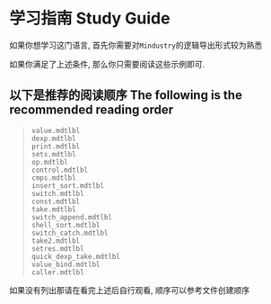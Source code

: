 # 学习指南 Study Guide
如果你想学习这门语言, 首先你需要对`Mindustry`的逻辑导出形式较为熟悉

如果你满足了上述条件, 那么你只需要阅读这些示例即可.

## 以下是推荐的阅读顺序 The following is the recommended reading order
> `value.mdtlbl`<br/>
> `dexp.mdtlbl`<br/>
> `print.mdtlbl`<br/>
> `sets.mdtlbl`<br/>
> `op.mdtlbl`<br/>
> `control.mdtlbl`<br/>
> `cmps.mdtlbl`<br/>
> `insert_sort.mdtlbl`<br/>
> `switch.mdtlbl`<br/>
> `const.mdtlbl`<br/>
> `take.mdtlbl`<br/>
> `switch_append.mdtlbl`<br/>
> `shell_sort.mdtlbl`<br/>
> `switch_catch.mdtlbl`<br/>
> `take2.mdtlbl`<br/>
> `setres.mdtlbl`<br/>
> `quick_dexp_take.mdtlbl`<br/>
> `value_bind.mdtlbl`<br/>
> `caller.mdtlbl`<br/>

如果没有列出那请在看完上述后自行观看, 顺序可以参考文件创建顺序
